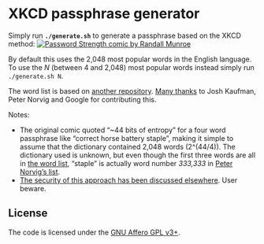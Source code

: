 XKCD passphrase generator
===

Simply run **`./generate.sh`** to generate a passphrase based on the XKCD method: [![Password Strength comic by Randall Munroe](https://imgs.xkcd.com/comics/password_strength.png)](https://xkcd.com/936/)

By default this uses the 2,048 most popular words in the English language. To use the *N* (between 4 and 2,048) most popular words instead simply run `./generate.sh N`.

The word list is based on [another repository](https://github.com/first20hours/google-10000-english). [Many thanks](CREDITS.md) to Josh Kaufman, Peter Norvig and Google for contributing this.

Notes:

- The original comic quoted “~44 bits of entropy” for a four word passphrase like “correct horse battery staple”, making it simple to assume that the dictionary contained 2,048 words (2^(44/4)). The dictionary used is unknown, but even though the first three words are all in [the word list](words.txt), “staple” is actually word number *333,333* in [Peter Norvig’s list](http://norvig.com/ngrams/count_1w.txt).
- [The security of this approach has been discussed elsewhere](https://security.stackexchange.com/q/6095/1220). User beware.

License
---

The code is licensed under the [GNU Affero GPL v3+](LICENSE).
